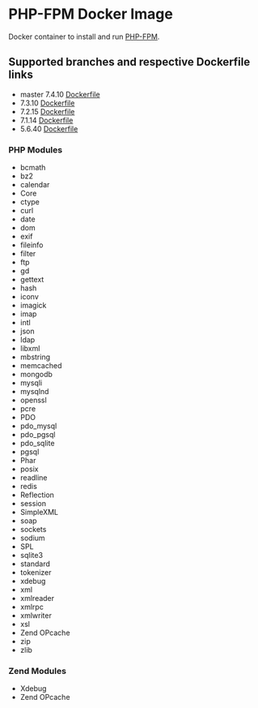 # PHP-FPM Docker Image

Docker container to install and run [PHP-FPM](https://php-fpm.org/).

## Supported branches and respective Dockerfile links

- master 7.4.10 [Dockerfile](https://github.com/ikolesnikov1002/php-fpm/blob/master/Dockerfile)
- 7.3.10 [Dockerfile](https://github.com/ikolesnikov1002/php-fpm/blob/7.3/Dockerfile)
- 7.2.15 [Dockerfile](https://github.com/ikolesnikov1002/php-fpm/blob/7.2/Dockerfile)
- 7.1.14 [Dockerfile](https://github.com/ikolesnikov1002/php-fpm/blob/7.1/Dockerfile)
- 5.6.40 [Dockerfile](https://github.com/ikolesnikov1002/php-fpm/blob/5.6/Dockerfile)


### PHP Modules

- bcmath
- bz2
- calendar
- Core
- ctype
- curl
- date
- dom
- exif
- fileinfo
- filter
- ftp
- gd
- gettext
- hash
- iconv
- imagick
- imap
- intl
- json
- ldap
- libxml
- mbstring
- memcached
- mongodb
- mysqli
- mysqlnd
- openssl
- pcre
- PDO
- pdo_mysql
- pdo_pgsql
- pdo_sqlite
- pgsql
- Phar
- posix
- readline
- redis
- Reflection
- session
- SimpleXML
- soap
- sockets
- sodium
- SPL
- sqlite3
- standard
- tokenizer
- xdebug
- xml
- xmlreader
- xmlrpc
- xmlwriter
- xsl
- Zend OPcache
- zip
- zlib

### Zend Modules

- Xdebug
- Zend OPcache